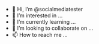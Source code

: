 - 👋 Hi, I’m @socialmediatester
- 👀 I’m interested in ...
- 🌱 I’m currently learning ...
- 💞️ I’m looking to collaborate on ...
- 📫 How to reach me ...

<!---
socialmediatester/socialmediatester is a ✨ special ✨ repository because its `README.md` (this file) appears on your GitHub profile.
You can click the Preview link to take a look at your changes.
--->
